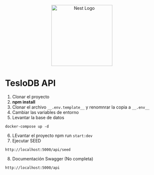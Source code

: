<p align="center">
  <a href="http://nestjs.com/" target="blank"><img src="https://nestjs.com/img/logo-small.svg" width="200" alt="Nest Logo" /></a>
</p>

# TesloDB API

1. Clonar el proyecto
2. __npm install__
3. Clonar el archivo ```__.env.template__``` y renomnrar la copia a ```__.env__```
4. Cambiar las variables de entorno
5. Levantar la base de datos
```
docker-compose up -d
```

6. LEvantar el proyecto npm run ```start:dev```
7. Ejecutar SEED
```
http://localhost:5000/api/seed
```
8. Documentación Swagger (No completa)
```
http://localhost:5000/api
```